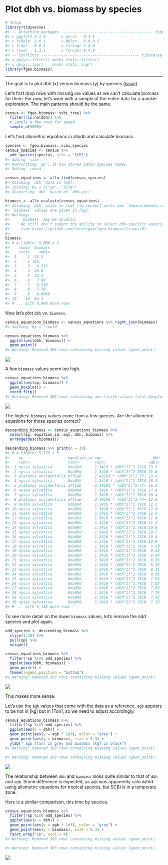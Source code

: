 Plot dbh vs. biomass by species
================

``` r
# Setup
library(tidyverse)
#> -- Attaching packages ----------------------------------------- tidyverse 1.2.1 --
#> v ggplot2 3.1.0       v purrr   0.3.1  
#> v tibble  2.0.1       v dplyr   0.8.0.1
#> v tidyr   0.8.3       v stringr 1.4.0  
#> v readr   1.3.1       v forcats 0.4.0
#> -- Conflicts -------------------------------------------- tidyverse_conflicts() --
#> x dplyr::filter() masks stats::filter()
#> x dplyr::lag()    masks stats::lag()
library(fgeo.biomass)
```

-----

The goal is to plot dbh (x) versus biomass (y) by species
([issue](https://github.com/forestgeo/allodb/issues/73)).

Let’s first drop rows with missing `dbh` values as we can’t calculate
biomass for them. For now, let’s work with a sample of the entire data
for a quicker exploration. The main patterns should be the same.

``` r
census <- fgeo.biomass::scbi_tree1 %>% 
  filter(!is.na(dbh)) %>% 
  # Sample a few rows for speed
  sample_n(5000)
```

Let’s find allometric equations in allodb and calculate biomass.

``` r
species <- fgeo.biomass::scbi_species
census_species <- census %>% 
  add_species(species, site = "SCBI")
#> Adding `site`.
#> Overwriting `sp`; it now stores Latin species names.
#> Adding `rowid`.

census_equations <- allo_find(census_species)
#> Assuming `dbh` data in [mm].
#> Joining, by = c("sp", "site")
#> Converting `dbh` based on `dbh_unit`.

biomass <- allo_evaluate(census_equations)
#> Assuming `dbh` units in [cm] (to convert units see `?measurements::conv_unit()`).
#> `biomass` values are given in [kg].
#> Warning: 
#>     `biomass` may be invalid.
#>     We still don't suppor the ability to select dbh-specific equations
#>     (see https://github.com/forestgeo/fgeo.biomass/issues/9).
#> 
biomass
#> # A tibble: 5,000 x 2
#>    rowid  biomass
#>    <int>    <dbl>
#>  1     1  38.5   
#>  2     2 168.    
#>  3     3   0.213 
#>  4     4  28.8   
#>  5     5  32.3   
#>  6     6   7.68  
#>  7     7   0.238 
#>  8     8   7.78  
#>  9     9   0.0968
#> 10    10  64.1   
#> # ... with 4,990 more rows
```

Now let’s plot `dbh` vs. `biomass`.

``` r
census_equations_biomass <- census_equations %>% right_join(biomass)
#> Joining, by = "rowid"

census_equations_biomass %>% 
  ggplot(aes(dbh, biomass)) + 
  geom_point()
#> Warning: Removed 303 rows containing missing values (geom_point).
```

![](dbh-vs-biomass_files/figure-gfm/unnamed-chunk-5-1.png)<!-- -->

A few `biomass` values seem too high.

``` r
census_equations_biomass %>% 
  ggplot(aes(sp, biomass)) +
  geom_boxplot() +
  coord_flip()
#> Warning: Removed 303 rows containing non-finite values (stat_boxplot).
```

![](dbh-vs-biomass_files/figure-gfm/unnamed-chunk-6-1.png)<!-- -->

The highest `biomass` values come from a few species. Are the allometric
equations for those species correct?

``` r
descending_biomass <- census_equations_biomass %>% 
  select(sp, equation_id, eqn, dbh, biomass) %>% 
  arrange(desc(biomass))

descending_biomass %>% print(n = 30)
#> # A tibble: 5,178 x 5
#>    sp                    equation_id eqn                       dbh  biomass
#>    <chr>                 <chr>       <chr>                   <dbl>    <dbl>
#>  1 nyssa sylvatica       8da09d      1.5416 * (dbh^2)^2.7818 23.5    2.98e7
#>  2 nyssa sylvatica       8da09d      1.5416 * (dbh^2)^2.7818 21.8    1.97e7
#>  3 platanus occidentalis d7f1a6      2.49193 * (dbh^2)^2.77~ 18.0    1.05e7
#>  4 nyssa sylvatica       8da09d      1.5416 * (dbh^2)^2.7818 18.3    7.32e6
#>  5 platanus occidentalis d7f1a6      2.49193 * (dbh^2)^2.77~ 16.2    5.68e6
#>  6 nyssa sylvatica       8da09d      1.5416 * (dbh^2)^2.7818 17.4    5.50e6
#>  7 nyssa sylvatica       8da09d      1.5416 * (dbh^2)^2.7818 16.4    4.08e6
#>  8 platanus occidentalis d7f1a6      2.49193 * (dbh^2)^2.77~ 12.6    1.45e6
#>  9 nyssa sylvatica       8da09d      1.5416 * (dbh^2)^2.7818 12.3    8.18e5
#> 10 nyssa sylvatica       8da09d      1.5416 * (dbh^2)^2.7818 12.0    7.09e5
#> 11 nyssa sylvatica       8da09d      1.5416 * (dbh^2)^2.7818 12.0    6.96e5
#> 12 nyssa sylvatica       8da09d      1.5416 * (dbh^2)^2.7818 11.4    5.35e5
#> 13 nyssa sylvatica       8da09d      1.5416 * (dbh^2)^2.7818 11.2    4.79e5
#> 14 nyssa sylvatica       8da09d      1.5416 * (dbh^2)^2.7818 10.8    3.99e5
#> 15 nyssa sylvatica       8da09d      1.5416 * (dbh^2)^2.7818 10.5    3.34e5
#> 16 nyssa sylvatica       8da09d      1.5416 * (dbh^2)^2.7818 10.4    3.17e5
#> 17 nyssa sylvatica       8da09d      1.5416 * (dbh^2)^2.7818 10.0    2.62e5
#> 18 nyssa sylvatica       8da09d      1.5416 * (dbh^2)^2.7818  9.53   1.96e5
#> 19 nyssa sylvatica       8da09d      1.5416 * (dbh^2)^2.7818  9.44   1.86e5
#> 20 nyssa sylvatica       8da09d      1.5416 * (dbh^2)^2.7818  8.84   1.29e5
#> 21 nyssa sylvatica       8da09d      1.5416 * (dbh^2)^2.7818  8.39   9.66e4
#> 22 nyssa sylvatica       8da09d      1.5416 * (dbh^2)^2.7818  8.29   9.03e4
#> 23 nyssa sylvatica       8da09d      1.5416 * (dbh^2)^2.7818  8.11   8.00e4
#> 24 nyssa sylvatica       8da09d      1.5416 * (dbh^2)^2.7818  8.01   7.44e4
#> 25 nyssa sylvatica       8da09d      1.5416 * (dbh^2)^2.7818  7.93   7.04e4
#> 26 nyssa sylvatica       8da09d      1.5416 * (dbh^2)^2.7818  7.83   6.57e4
#> 27 nyssa sylvatica       8da09d      1.5416 * (dbh^2)^2.7818  7.80   6.42e4
#> 28 nyssa sylvatica       8da09d      1.5416 * (dbh^2)^2.7818  7.79   6.37e4
#> 29 nyssa sylvatica       8da09d      1.5416 * (dbh^2)^2.7818  7.43   4.90e4
#> 30 nyssa sylvatica       8da09d      1.5416 * (dbh^2)^2.7818  7.33   4.54e4
#> # ... with 5,148 more rows
```

To see more detail on the lower `biomass` values, let’s remove the odd
species and plot again.

``` r
odd_species <- descending_biomass %>% 
  slice(1:30) %>% 
  pull(sp) %>% 
  unique()

census_equations_biomass %>% 
  filter(!sp %in% odd_species) %>% 
  ggplot(aes(dbh, biomass)) +
  geom_point() +
  theme(legend.position = "bottom")
#> Warning: Removed 303 rows containing missing values (geom_point).
```

![](dbh-vs-biomass_files/figure-gfm/unnamed-chunk-8-1.png)<!-- -->

This makes more sense.

Let’s use the `agb` values that come with the data as a reference. `agb`
appears to be not in \[kg\] but in \[Ton\], so we need to adjust
accordingly.

``` r
census_equations_biomass %>% 
  filter(!sp %in% odd_species) %>% 
  ggplot(aes(x = dbh)) +
  geom_point(aes(y = agb * 1e3), color = "grey") +
  geom_point(aes(y = biomass), size = 0.3) +
  ylab(" agb [Ton] in grey and biomass [kg] in black")
#> Warning: Removed 303 rows containing missing values (geom_point).

#> Warning: Removed 303 rows containing missing values (geom_point).
```

![](dbh-vs-biomass_files/figure-gfm/unnamed-chunk-9-1.png)<!-- -->

The relationship between `dbh` and `biomass` looks quite similar to that
of `dbh` and `agb`. Some difference is expected, as `agb` was apparently
calculated using allometric equations for tropical species, but SCBI is
in a temperate zone.

Here is a similar comparison, this time by species.

``` r
census_equations_biomass %>% 
  filter(!sp %in% odd_species) %>% 
  ggplot(aes(x = dbh)) +
  geom_point(aes(y = agb * 1e3), color = "grey") +
  geom_point(aes(y = biomass), size = 0.3) +
  facet_wrap("sp", ncol = 4)
#> Warning: Removed 303 rows containing missing values (geom_point).

#> Warning: Removed 303 rows containing missing values (geom_point).
```

![](dbh-vs-biomass_files/figure-gfm/unnamed-chunk-10-1.png)<!-- -->
